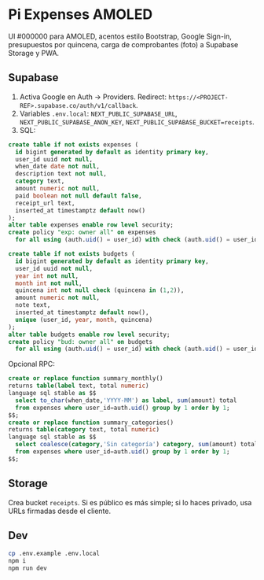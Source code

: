 # Pi Expenses AMOLED
UI #000000 para AMOLED, acentos estilo Bootstrap, Google Sign-in, presupuestos por quincena, carga de comprobantes (foto) a Supabase Storage y PWA.

## Supabase
1) Activa Google en Auth → Providers. Redirect: `https://<PROJECT-REF>.supabase.co/auth/v1/callback`.
2) Variables `.env.local`: `NEXT_PUBLIC_SUPABASE_URL`, `NEXT_PUBLIC_SUPABASE_ANON_KEY`, `NEXT_PUBLIC_SUPABASE_BUCKET=receipts`.
3) SQL:
```sql
create table if not exists expenses (
  id bigint generated by default as identity primary key,
  user_id uuid not null,
  when_date date not null,
  description text not null,
  category text,
  amount numeric not null,
  paid boolean not null default false,
  receipt_url text,
  inserted_at timestamptz default now()
);
alter table expenses enable row level security;
create policy "exp: owner all" on expenses
  for all using (auth.uid() = user_id) with check (auth.uid() = user_id);

create table if not exists budgets (
  id bigint generated by default as identity primary key,
  user_id uuid not null,
  year int not null,
  month int not null,
  quincena int not null check (quincena in (1,2)),
  amount numeric not null,
  note text,
  inserted_at timestamptz default now(),
  unique (user_id, year, month, quincena)
);
alter table budgets enable row level security;
create policy "bud: owner all" on budgets
  for all using (auth.uid() = user_id) with check (auth.uid() = user_id);
```
Opcional RPC:
```sql
create or replace function summary_monthly()
returns table(label text, total numeric)
language sql stable as $$
  select to_char(when_date,'YYYY-MM') as label, sum(amount) total
  from expenses where user_id=auth.uid() group by 1 order by 1;
$$;
create or replace function summary_categories()
returns table(category text, total numeric)
language sql stable as $$
  select coalesce(category,'Sin categoría') category, sum(amount) total
  from expenses where user_id=auth.uid() group by 1 order by 1;
$$;
```
## Storage
Crea bucket `receipts`. Si es público es más simple; si lo haces privado, usa URLs firmadas desde el cliente.

## Dev
```bash
cp .env.example .env.local
npm i
npm run dev
```

